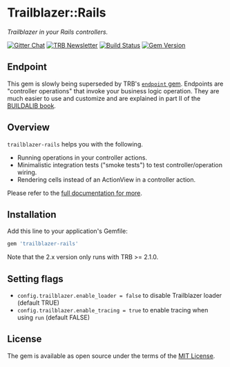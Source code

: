 # Trailblazer::Rails

*Trailblazer in your Rails controllers.*

[![Gitter Chat](https://badges.gitter.im/trailblazer/chat.svg)](https://gitter.im/trailblazer/chat)
[![TRB Newsletter](https://img.shields.io/badge/TRB-newsletter-lightgrey.svg)](http://trailblazer.to/newsletter/)
[![Build
Status](https://travis-ci.org/trailblazer/trailblazer-rails.svg)](https://travis-ci.org/trailblazer/trailblazer-rails)
[![Gem Version](https://badge.fury.io/rb/trailblazer-rails.svg)](http://badge.fury.io/rb/trailblazer-rails)

## Endpoint

This gem is slowly being superseded by TRB's [`endpoint` gem](https://trailblazer.to/2.1/docs/endpoint.html). Endpoints are "controller operations" that invoke your business logic operation. They are much easier to use and customize and are explained in part II of the [BUILDALIB book](https://leanpub.com/buildalib).

## Overview

`trailblazer-rails` helps you with the following.

* Running operations in your controller actions.
* Minimalistic integration tests ("smoke tests") to test controller/operation wiring.
* Rendering cells instead of an ActionView in a controller action.

Please refer to the [full documentation for more](http://trailblazer.to/2.1/docs/trailblazer.html).

## Installation

Add this line to your application's Gemfile:

```ruby
gem 'trailblazer-rails'
```

Note that the 2.x version only runs with TRB >= 2.1.0.

## Setting flags

* `config.trailblazer.enable_loader = false` to disable Trailblazer loader (default TRUE)
* `config.trailblazer.enable_tracing = true` to enable tracing when using `run` (default FALSE)

## License

The gem is available as open source under the terms of the [MIT License](http://opensource.org/licenses/MIT).

